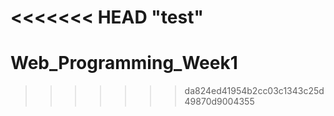 <<<<<<< HEAD
"test" 
=======
# Web_Programming_Week1
>>>>>>> da824ed41954b2cc03c1343c25d49870d9004355
